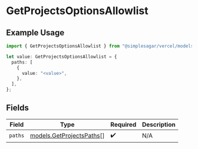 # GetProjectsOptionsAllowlist

## Example Usage

```typescript
import { GetProjectsOptionsAllowlist } from "@simplesagar/vercel/models/getprojectsop.js";

let value: GetProjectsOptionsAllowlist = {
  paths: [
    {
      value: "<value>",
    },
  ],
};
```

## Fields

| Field                                                      | Type                                                       | Required                                                   | Description                                                |
| ---------------------------------------------------------- | ---------------------------------------------------------- | ---------------------------------------------------------- | ---------------------------------------------------------- |
| `paths`                                                    | [models.GetProjectsPaths](../models/getprojectspaths.md)[] | :heavy_check_mark:                                         | N/A                                                        |